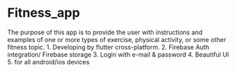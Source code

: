 # Fitness_app
The purpose of this app is to provide the user with instructions and examples of one or more types of exercise, physical activity, or some other fitness topic.    1. Developing by flutter cross-platform.   2. Firebase Auth integration/ Firebase storage   3. Login with e-mail &amp; password   4. Beautiful UI   5. for all android/ios devices
